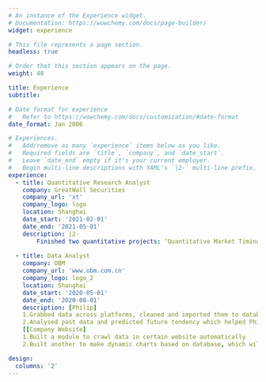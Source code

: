 ```yaml
---
# An instance of the Experience widget.
# Documentation: https://wowchemy.com/docs/page-builder/
widget: experience

# This file represents a page section.
headless: true

# Order that this section appears on the page.
weight: 40

title: Experience
subtitle:

# Date format for experience
#   Refer to https://wowchemy.com/docs/customization/#date-format
date_format: Jan 2006

# Experiences.
#   Add/remove as many `experience` items below as you like.
#   Required fields are `title`, `company`, and `date_start`.
#   Leave `date_end` empty if it's your current employer.
#   Begin multi-line descriptions with YAML's `|2-` multi-line prefix.
experience:
  - title: Quantitative Research Analyst
    company: GreatWall Securities
    company_url: 'xt'
    company_logo: logo
    location: Shanghai
    date_start: '2021-02-01'
    date_end: '2021-05-01'
    description: |2-
        Finished two quantitative projects: ‘Quantitative Market Timing Based on Mahalanobis Distance to Build Stock Investment Strategy‘ and ‘Fund Investment Strategies Based on Past Returns’.
        
  - title: Data Analyst
    company: OBM
    company_url: 'www.obm.com.cn'
    company_logo: logo_2
    location: Shanghai
    date_start: '2020-05-01'
    date_end: '2020-08-01'
    description: [Philip]
    1.Grabbed data across platforms, cleaned and imported them to database. 
    2.Analysed past data and predicted future tendency which helped Philips adjust strategy. 
    [[Company Website]
    1.Built a module to crawl data in certain website automatically 
    2.Built another to make dynamic charts based on database, which will be applied to all future project.

design:
  columns: '2'
---
```

